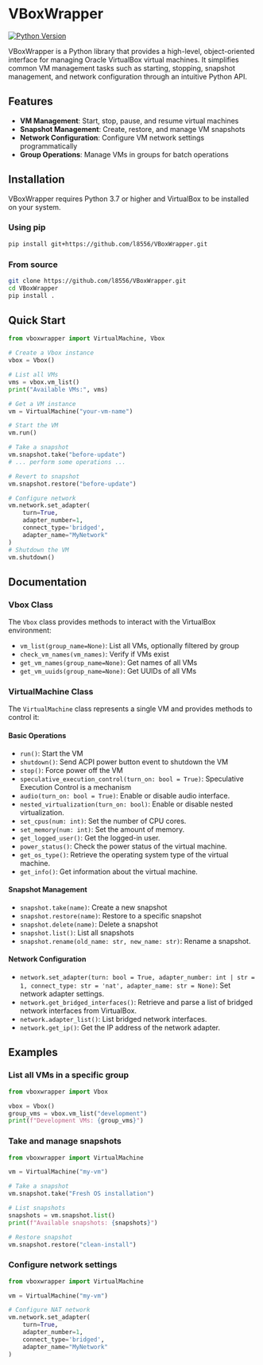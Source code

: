 # VBoxWrapper

[![Python Version](https://img.shields.io/badge/python-3.7%20%7C%203.8%20%7C%203.9%20%7C%203.10%20%7C%203.11-blue)](https://www.python.org/)

VBoxWrapper is a Python library that provides a high-level,
object-oriented interface for managing Oracle VirtualBox virtual machines.
It simplifies common VM management tasks such as starting, stopping,
snapshot management, and network configuration through an intuitive Python API.

## Features

- **VM Management**: Start, stop, pause, and resume virtual machines
- **Snapshot Management**: Create, restore, and manage VM snapshots
- **Network Configuration**: Configure VM network settings programmatically
- **Group Operations**: Manage VMs in groups for batch operations

## Installation

VBoxWrapper requires Python 3.7 or higher and VirtualBox to be installed
on your system.

### Using pip

```bash
pip install git+https://github.com/l8556/VBoxWrapper.git
```

### From source

```bash
git clone https://github.com/l8556/VBoxWrapper.git
cd VBoxWrapper
pip install .
```

## Quick Start

```python
from vboxwrapper import VirtualMachine, Vbox

# Create a Vbox instance
vbox = Vbox()

# List all VMs
vms = vbox.vm_list()
print("Available VMs:", vms)

# Get a VM instance
vm = VirtualMachine("your-vm-name")

# Start the VM
vm.run()

# Take a snapshot
vm.snapshot.take("before-update")
# ... perform some operations ...

# Revert to snapshot
vm.snapshot.restore("before-update")

# Configure network
vm.network.set_adapter(
    turn=True,
    adapter_number=1,
    connect_type='bridged',
    adapter_name="MyNetwork"
)
# Shutdown the VM
vm.shutdown()
```

## Documentation

### Vbox Class

The `Vbox` class provides methods to interact with the VirtualBox environment:

- `vm_list(group_name=None)`: List all VMs, optionally filtered by group
- `check_vm_names(vm_names)`: Verify if VMs exist
- `get_vm_names(group_name=None)`: Get names of all VMs
- `get_vm_uuids(group_name=None)`: Get UUIDs of all VMs

### VirtualMachine Class

The `VirtualMachine` class represents a single VM and provides methods
to control it:

#### Basic Operations

- `run()`: Start the VM
- `shutdown()`: Send ACPI power button event to shutdown the VM
- `stop()`: Force power off the VM
- `speculative_execution_control(turn_on: bool = True)`:
Speculative Execution Control is a mechanism
- `audio(turn_on: bool = True)`: Enable or disable audio interface.
- `nested_virtualization(turn_on: bool)`: Enable or disable nested virtualization.
- `set_cpus(num: int)`: Set the number of CPU cores.
- `set_memory(num: int)`: Set the amount of memory.
- `get_logged_user()`: Get the logged-in user.
- `power_status()`: Check the power status of the virtual machine.
- `get_os_type()`: Retrieve the operating system type of the virtual machine.
- `get_info()`: Get information about the virtual machine.

#### Snapshot Management

- `snapshot.take(name)`: Create a new snapshot
- `snapshot.restore(name)`: Restore to a specific snapshot
- `snapshot.delete(name)`: Delete a snapshot
- `snapshot.list()`: List all snapshots
- `snapshot.rename(old_name: str, new_name: str)`: Rename a snapshot.

#### Network Configuration

- `network.set_adapter(turn: bool = True, adapter_number: int | str = 1,
  connect_type: str = 'nat', adapter_name: str = None)`: Set network
  adapter settings.
- `network.get_bridged_interfaces()`: Retrieve and parse a list of
  bridged network interfaces from VirtualBox.
- `network.adapter_list()`: List bridged network interfaces.
- `network.get_ip()`: Get the IP address of the network adapter.

## Examples

### List all VMs in a specific group

```python
from vboxwrapper import Vbox

vbox = Vbox()
group_vms = vbox.vm_list("development")
print(f"Development VMs: {group_vms}")
```

### Take and manage snapshots

```python
from vboxwrapper import VirtualMachine

vm = VirtualMachine("my-vm")

# Take a snapshot
vm.snapshot.take("Fresh OS installation")

# List snapshots
snapshots = vm.snapshot.list()
print(f"Available snapshots: {snapshots}")

# Restore snapshot
vm.snapshot.restore("clean-install")
```

### Configure network settings

```python
from vboxwrapper import VirtualMachine

vm = VirtualMachine("my-vm")

# Configure NAT network
vm.network.set_adapter(
    turn=True,
    adapter_number=1,
    connect_type='bridged',
    adapter_name="MyNetwork"
)
```
